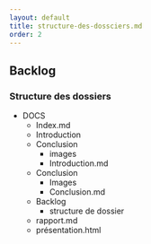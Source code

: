 ```yaml
---
layout: default
title: structure-des-dossciers.md
order: 2
---
```

<!--  -->

## Backlog
### Structure des dossiers

- DOCS
  - Index.md
  - Introduction
  - Conclusion
    - images
    - Introduction.md
  - Conclusion
    - Images
    - Conclusion.md
  - Backlog
      - structure de dossier
  -  rapport.md
  -  présentation.html

